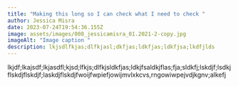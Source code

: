 ```yaml
---
title: "Making this long so I can check what I need to check "
author: Jessica Misra
date: 2023-07-24T19:54:36.155Z
image: assets/images/008_jessicamisra_01.2021-2-copy.jpg
imageAlt: "Image caption "
description: lkjsdlfkjas;dlfkjasl;dkfjas;ldkfjas;ldkfjsa;lkdfjlds
---
```

lkjdf;lkajsdf;lkjasdfl;kjsd;lfkjs;dlfkjsldkfjas;ldkjfsaldkjflas;fja;sldkfj;lskdjf;lsdkjflskdjflskdjf;laskdjflskdjfwoijfwpiefjowijmvlxkcvs,rngowiwpejvdjkgnv;alkefj